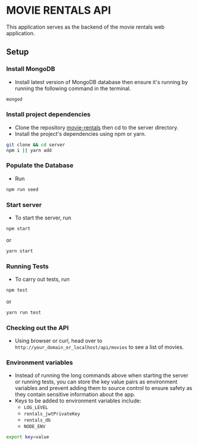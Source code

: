 # MOVIE RENTALS API

This application serves as the backend of the movie rentals web application.

## Setup

### Install MongoDB

- Install latest version of MongoDB database then ensure it's  running by running the following command in the terminal.

```bash
mongod
```

### Install project dependencies

- Clone the repository [movie-rentals](https://www.github.com/Thala254/movie-rentals) then cd to the server directory. 
- Install the project's dependencies using npm or yarn.

```bash
git clone && cd server
npm i || yarn add
```

### Populate the Database

- Run 

```bash
npm run seed
```

### Start server

- To start the server, run

```bash
npm start
```

or 

```bash
yarn start
```

### Running Tests

- To carry out tests, run 

```bash
npm test
``` 

or 

```bash
yarn run test
```

### Checking out the API

- Using browser or curl, head over to `http://your_domain_or_localhost/api/movies` to see a list of movies.

### Environment variables

- Instead of running the long commands above when starting the server or running tests, you can store the key value pairs as environment variables and prevent adding them to source control to ensure safety as they contain sensitive information about the app.
- Keys to be added to environment variables include: 
    - `LOG_LEVEL` 
    - `rentals_jwtPrivateKey`
    - `rentals_db`
    - `NODE_ENV`

```bash
export key=value
```

